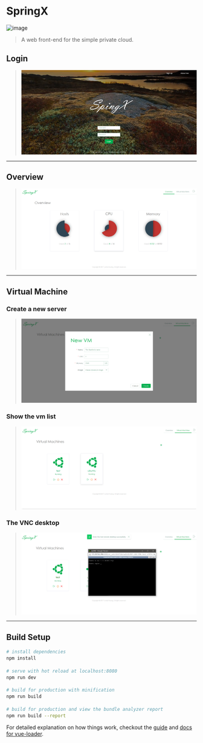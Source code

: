 # SpringX
![image](https://travis-ci.org/Alecyrus/SpringX.svg?branch=master)


> A web front-end for the simple private cloud.



## Login
>![Login](https://github.com/Alecyrus/SpringX/blob/master/screenshots/login.png?raw=true)
---

## Overview
>![Overview](https://github.com/Alecyrus/SpringX/blob/master/screenshots/overview.png?raw=true)
---

## Virtual Machine
### Create a new server
>![New VM](https://github.com/Alecyrus/SpringX/blob/master/screenshots/new_vm.png?raw=true)

### Show the vm list
>![VM List](https://github.com/Alecyrus/SpringX/blob/master/screenshots/vm_list.png?raw=true)

### The VNC desktop
>![VNC](https://github.com/Alecyrus/SpringX/blob/master/screenshots/vnc.png?raw=true)
---
## Build Setup

``` bash
# install dependencies
npm install

# serve with hot reload at localhost:8080
npm run dev

# build for production with minification
npm run build

# build for production and view the bundle analyzer report
npm run build --report
```

For detailed explanation on how things work, checkout the [guide](http://vuejs-templates.github.io/webpack/) and [docs for vue-loader](http://vuejs.github.io/vue-loader).
